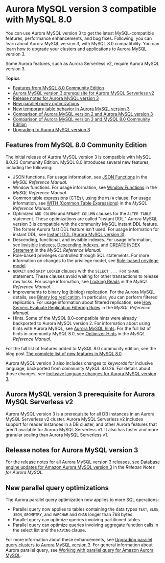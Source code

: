# Aurora MySQL version 3 compatible with MySQL 8\.0<a name="AuroraMySQL.MySQL80"></a>

 You can use Aurora MySQL version 3 to get the latest MySQL\-compatible features, performance enhancements, and bug fixes\. Following, you can learn about Aurora MySQL version 3, with MySQL 8\.0 compatibility\. You can learn how to upgrade your clusters and applications to Aurora MySQL version 3\. 

 Some Aurora features, such as Aurora Serverless v2, require Aurora MySQL version 3\. 

**Topics**
+ [Features from MySQL 8\.0 Community Edition](#AuroraMySQL.8.0-features-community)
+ [Aurora MySQL version 3 prerequisite for Aurora MySQL Serverless v2](#AuroraMySQL.serverless-v2-8.0-prereq)
+ [Release notes for Aurora MySQL version 3](#AuroraMySQL.mysql80-bugs-fixed)
+ [New parallel query optimizations](#AuroraMySQL.8.0-features-pq)
+ [New temporary table behavior in Aurora MySQL version 3](ams3-temptable-behavior.md)
+ [Comparison of Aurora MySQL version 2 and Aurora MySQL version 3](Aurora.AuroraMySQL.Compare-v2-v3.md)
+ [Comparison of Aurora MySQL version 3 and MySQL 8\.0 Community Edition](Aurora.AuroraMySQL.Compare-80-v3.md)
+ [Upgrading to Aurora MySQL version 3](AuroraMySQL.mysql80-upgrade-procedure.md)

## Features from MySQL 8\.0 Community Edition<a name="AuroraMySQL.8.0-features-community"></a>

 The initial release of Aurora MySQL version 3 is compatible with MySQL 8\.0\.23 Community Edition\. MySQL 8\.0 introduces several new features, including the following: 
+  JSON functions\. For usage information, see [JSON Functions](https://dev.mysql.com/doc/refman/8.0/en/json-functions.html) in the *MySQL Reference Manual*\. 
+  Window functions\. For usage information, see [Window Functions](https://dev.mysql.com/doc/refman/8.0/en/window-functions.html) in the *MySQL Reference Manual*\. 
+  Common table expressions \(CTEs\), using the `WITH` clause\. For usage information, see [WITH \(Common Table Expressions\)](https://dev.mysql.com/doc/refman/8.0/en/with.html) in the *MySQL Reference Manual*\. 
+  Optimized `ADD COLUMN` and `RENAME COLUMN` clauses for the `ALTER TABLE` statement\. These optimizations are called "instant DDL\." Aurora MySQL version 3 is compatible with the community MySQL instant DDL feature\. The former Aurora fast DDL feature isn't used\. For usage information for instant DDL, see [Instant DDL \(Aurora MySQL version 3\)](AuroraMySQL.Managing.FastDDL.md#AuroraMySQL.mysql80-instant-ddl)\. 
+  Descending, functional, and invisible indexes\. For usage information, see [Invisible Indexes](https://dev.mysql.com/doc/refman/8.0/en/invisible-indexes.html), [Descending Indexes](https://dev.mysql.com/doc/refman/8.0/en/descending-indexes.html), and [CREATE INDEX Statement](https://dev.mysql.com/doc/refman/8.0/en/create-index.html#create-index-functional-key-parts) in the *MySQL Reference Manual*\. 
+  Role\-based privileges controlled through SQL statements\. For more information on changes to the privilege model, see [Role\-based privilege model](Aurora.AuroraMySQL.Compare-80-v3.md#AuroraMySQL.privilege-model)\. 
+  `NOWAIT` and `SKIP LOCKED` clauses with the `SELECT ... FOR SHARE` statement\. These clauses avoid waiting for other transactions to release row locks\. For usage information, see [Locking Reads](https://dev.mysql.com/doc/refman/8.0/en/innodb-locking-reads.html) in the *MySQL Reference Manual*\. 
+  Improvements to binary log \(binlog\) replication\. For the Aurora MySQL details, see [Binary log replication](Aurora.AuroraMySQL.Compare-v2-v3.md#AuroraMySQL.mysql80-binlog)\. In particular, you can perform filtered replication\. For usage information about filtered replication, see [How Servers Evaluate Replication Filtering Rules](https://dev.mysql.com/doc/refman/8.0/en/replication-rules.html) in the *MySQL Reference Manual*\. 
+  Hints\. Some of the MySQL 8\.0–compatible hints were already backported to Aurora MySQL version 2\. For information about using hints with Aurora MySQL, see [Aurora MySQL hints](AuroraMySQL.Reference.md#AuroraMySQL.Reference.Hints)\. For the full list of hints in community MySQL 8\.0, see [Optimizer Hints](https://dev.mysql.com/doc/refman/8.0/en/optimizer-hints.html) in the *MySQL Reference Manual*\. 

 For the full list of features added to MySQL 8\.0 community edition, see the blog post [The complete list of new features in MySQL 8\.0](https://dev.mysql.com/blog-archive/the-complete-list-of-new-features-in-mysql-8-0/)\. 

 Aurora MySQL version 3 also includes changes to keywords for inclusive language, backported from community MySQL 8\.0\.26\. For details about those changes, see [Inclusive language changes for Aurora MySQL version 3](Aurora.AuroraMySQL.Compare-v2-v3.md#AuroraMySQL.8.0-inclusive-language)\. 

## Aurora MySQL version 3 prerequisite for Aurora MySQL Serverless v2<a name="AuroraMySQL.serverless-v2-8.0-prereq"></a>

 Aurora MySQL version 3 is a prerequisite for all DB instances in an Aurora MySQL Serverless v2 cluster\. Aurora MySQL Serverless v2 includes support for reader instances in a DB cluster, and other Aurora features that aren't available for Aurora MySQL Serverless v1\. It also has faster and more granular scaling than Aurora MySQL Serverless v1\. 

## Release notes for Aurora MySQL version 3<a name="AuroraMySQL.mysql80-bugs-fixed"></a>

 For the release notes for all Aurora MySQL version 3 releases, see [ Database engine updates for Amazon Aurora MySQL version 3](https://docs.aws.amazon.com/AmazonRDS/latest/AuroraMySQLReleaseNotes/AuroraMySQL.Updates.30Updates.html) in the *Release Notes for Aurora MySQL*\. 

## New parallel query optimizations<a name="AuroraMySQL.8.0-features-pq"></a>

 The Aurora parallel query optimization now applies to more SQL operations: 
+  Parallel query now applies to tables containing the data types `TEXT`, `BLOB`, `JSON`, `GEOMETRY`, and `VARCHAR` and `CHAR` longer than 768 bytes\. 
+  Parallel query can optimize queries involving partitioned tables\. 
+  Parallel query can optimize queries involving aggregate function calls in the select list and the `HAVING` clause\. 

 For more information about these enhancements, see [Upgrading parallel query clusters to Aurora MySQL version 3](aurora-mysql-parallel-query.md#aurora-mysql-parallel-query-upgrade-pqv2)\. For general information about Aurora parallel query, see [Working with parallel query for Amazon Aurora MySQL](aurora-mysql-parallel-query.md)\. 
